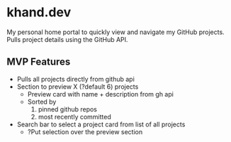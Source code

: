 # khand.dev

My personal home portal to quickly view and navigate my GitHub projects. Pulls
project details using the GitHub API.

## MVP Features

- Pulls all projects directly from github api
- Section to preview X (?default 6) projects
  - Preview card with name + description from gh api
  - Sorted by
    1. pinned github repos
    2. most recently committed
- Search bar to select a project card from list of all projects
  - ?Put selection over the preview section
